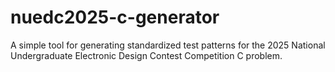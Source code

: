 # nuedc2025-c-generator
A simple tool for generating standardized test patterns for the 2025 National Undergraduate Electronic Design Contest Competition C problem.
